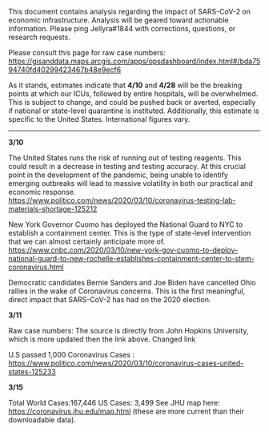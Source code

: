This document contains analysis regarding the impact of SARS-CoV-2 on economic infrastructure. Analysis will be geared toward actionable information. 
Please ping Jellyra#1844 with corrections, questions, or research requests. 

Please consult this page for raw case numbers: https://gisanddata.maps.arcgis.com/apps/opsdashboard/index.html#/bda7594740fd40299423467b48e9ecf6 

As it stands, estimates indicate that **4/10** and **4/28** will be the breaking points at which our ICUs, followed by entire hospitals, will be overwhelmed. This is subject to change, and could be pushed back or averted, especially if national or state-level quarantine is instituted. Additionally, this estimate is specific to the United States. International figures vary.

--------------------------------------------------------------------------------------------------------------------
**3/10**

The United States runs the risk of running out of testing reagents. This could result in a decrease in testing and testing accuracy. At this crucial point in the development of the pandemic, being unable to identify emerging outbreaks will lead to massive volatility in both our practical and economic response. 
https://www.politico.com/news/2020/03/10/coronavirus-testing-lab-materials-shortage-125212

New York Governor Cuomo has deployed the National Guard to NYC to establish a containment center. This is the type of state-level intervention that we can almost certainly anticipate more of. 
https://www.cnbc.com/2020/03/10/new-york-gov-cuomo-to-deploy-national-guard-to-new-rochelle-establishes-containment-center-to-stem-coronavirus.html

Democratic candidates Bernie Sanders and Joe Biden have cancelled Ohio rallies in the wake of Coronavirus concerns. This is the first meaningful, direct  impact that SARS-CoV-2 has had on the 2020 election. 

**3/11**

Raw case numbers: The source is directly from John Hopkins University, which is more updated then the link above. Changed link

U.S passed 1,000 Coronavirus Cases : https://www.politico.com/news/2020/03/10/coronavirus-cases-united-states-125233

**3/15**

Total World Cases:167,446
US Cases: 3,499
See JHU map here: https://coronavirus.jhu.edu/map.html (these are more current than their downloadable data).
